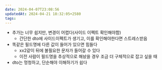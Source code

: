 ```yaml
---
date: 2024-04-07T23:08:56
updatedAt: 2024-04-21 18:32:05+2580
tags: 
---
```

- 추가는 너무 쉽지만, 변경이 어렵다(사이드 이펙트 확인해야함)
	- 간단한 dto에 사이드이펙트가 생기고, 이를 확인해야한다면 스트레스받음
- 똑같은 필드명에 다른 값이 들어가 있으면 힘들다
	- xx2같이 뒤에 불필요한 문자가 들어갈 수 있다
	- 이전 사람이 필드명을 추상적으로 해놨을 경우 조금 더 구체적으로 잡고 싶을 때
- dto는 멍청하고, 단순해야 이해하기가 쉽다